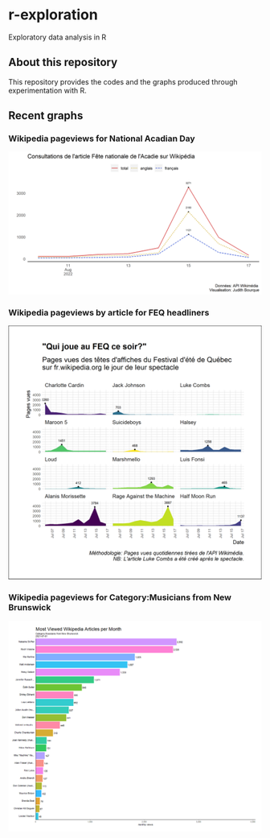 # r-exploration
Exploratory data analysis in R

## About this repository

This repository provides the codes and the graphs produced through experimentation with R.

## Recent graphs

### Wikipedia pageviews for National Acadian Day

![Line graph of Wikipedia pageviews for National Acadian Day per language](graph/wikipedia_pageviews_fete_nationale_acadie.png)


### Wikipedia pageviews by article for FEQ headliners

![Graph of Wikipedia pageviews by article for FEQ headliners](https://github.com/judith-bourque/r-exploration/blob/main/graph/wikipedia_pageviews_feq_facet.png)

### Wikipedia pageviews for Category:Musicians from New Brunswick

![Animated graph of Wikipedia pageviews for Category:Musicians from New Brunswick](https://github.com/judith-bourque/r-exploration/blob/main/graph/gganim.gif)

